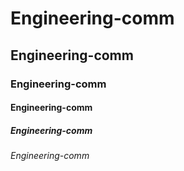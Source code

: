 # Engineering-comm
## Engineering-comm
### Engineering-comm
#### Engineering-comm
##### Engineering-comm
###### Engineering-comm
